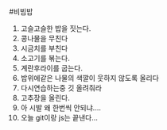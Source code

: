 #비빔밥
1. 고슬고슬한 밥을 짓는다.
2. 콩나물을 무친다
3. 시금치를 부친다
4. 소고기를 볶는다.
5. 계란후라이를 굽는다.
6. 밥위에같은 나물의 색깔이 웃하지 않도록 올리다
7. 다시연습하는중 깃 올려줘라
8. 고추장을 올린다.
9. 아 시발 왜 한번씩 안되냐....
10. 오늘 git이랑 js는 끝낸다...